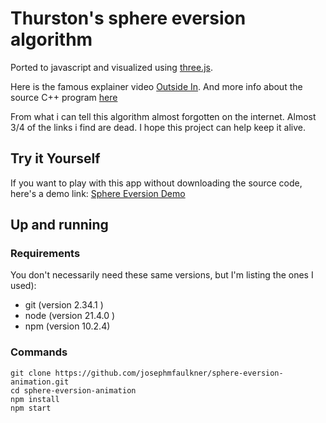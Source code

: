 
# Thurston's sphere eversion algorithm

Ported to javascript and visualized using [three.js](https://threejs.org/).

Here is the famous explainer video [Outside In](https://www.youtube.com/watch?v=wO61D9x6lNY). And more info about the source C++ program [here](https://profs.etsmtl.ca/mmcguffin/eversion/)

From what i can tell this algorithm almost forgotten on the internet. Almost 3/4 of the links i find are dead. I hope this project can help keep it alive.


## Try it Yourself

If you want to play with this app without downloading the source code, here's a demo link:  [Sphere Eversion Demo](https://josephmfaulkner.github.io/sphere-eversion-animation/)

## Up and running

### Requirements
You don't necessarily need these same versions, but I'm listing the ones I used): 
- git (version 2.34.1
)
- node (version 21.4.0
)
- npm (version 10.2.4)

### Commands

```
git clone https://github.com/josephmfaulkner/sphere-eversion-animation.git
cd sphere-eversion-animation
npm install
npm start
```